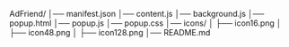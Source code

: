 AdFriend/
│── manifest.json
│── content.js
│── background.js
│── popup.html
│── popup.js
│── popup.css
│── icons/
│   ├── icon16.png
│   ├── icon48.png
│   ├── icon128.png
│── README.md
